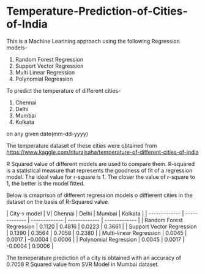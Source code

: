 # Temperature-Prediction-of-Cities-of-India

This is a Machine Learining approach using the following Regression models-
1) Random Forest Regression
2) Support Vector Regression
3) Multi Linear Regression
4) Polynomial Regression

To predict the temperature of different cities-
1) Chennai
2) Delhi
3) Mumbai
4) Kolkata

on any given date(mm-dd-yyyy)

The temperature dataset of these cities were obtained from https://www.kaggle.com/riturajsaha/temperature-of-different-cities-of-india

R Squared value of different models are used to compare them. R-squared is a statistical measure that represents the goodness of fit of a regression model. The ideal value for r-square is 1. The closer the value of r-square to 1, the better is the model fitted.

Below is cmaprison of different regression models o diffierent cities in the dataset on the basis of R-Squared value.

| City->
model
|
V| Chennai | Delhi | Mumbai | Kolkata |
| ------------- | ------------- | ------------- | ------------- | ------------- |
| Random Forest Regression  | 0.1120  | 0.4816  | 0.0223  | 0.3661  |
| Support Vector Regression  | 0.1390  | 0.3564  | 0.7058  | 0.2380  |
| Multi-linear Regression | 0.0045  | 0.0017  | -0.0004  | 0.0006  |
| Polynomial Regression  | 0.0045  | 0.0017  | -0.0004  | 0.0006  |

The temeperature prediction of a city is obtained with an accuracy of 0.7058 R Squared value from SVR Model in Mumbai dataset.
